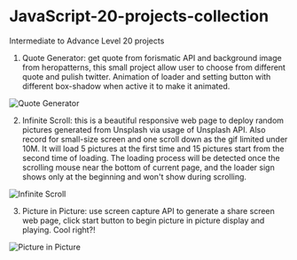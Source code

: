 # JavaScript-20-projects-collection
Intermediate to Advance Level 20 projects




1. Quote Generator: get quote from forismatic API and background image from heropatterns, this small project allow user to choose from different quote and pulish twitter. Animation of loader and setting button with different box-shadow when active it to make it animated.


![Quote Generator](https://user-images.githubusercontent.com/52498280/106710794-45366700-6642-11eb-8e09-4733ad95f0a6.gif)



2. Infinite Scroll: this is a beautiful responsive web page to deploy random pictures generated from Unsplash via usage of Unsplash API. Also record for small-size screen and one scroll down as the gif limited under 10M. It will load 5 pictures at the first time and 15 pictures start from the second time of loading. The loading process will be detected once the scrolling mouse near the bottom of current page, and the loader sign shows only at the beginning and won't show during scrolling.


![Infinite Scroll](https://user-images.githubusercontent.com/52498280/106996138-0f24ee80-67cc-11eb-8356-31094340dc1a.gif)



3. Picture in Picture: use screen capture API to generate a share screen web page, click start button to begin picture in picture display and playing. Cool right?!


![Picture in Picture](https://user-images.githubusercontent.com/52498280/107109280-b36d6a80-688a-11eb-95bb-f917f294fd42.gif)



